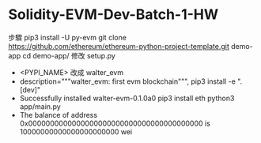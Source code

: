 # Solidity-EVM-Dev-Batch-1-HW

步驟
pip3 install -U py-evm
git clone https://github.com/ethereum/ethereum-python-project-template.git demo-app
cd demo-app/
修改 setup.py
  - <PYPI_NAME> 改成 walter_evm
  - description="""walter_evm: first evm blockchain""",
pip3 install -e ".[dev]"
  - Successfully installed walter-evm-0.1.0a0
pip3 install eth
python3 app/main.py
  - The balance of address 0x0000000000000000000000000000000000000000 is 10000000000000000000000 wei
